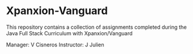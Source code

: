 # Xpanxion-Vanguard


This repository contains a collection of assignments completed during the Java Full Stack Curriculum with Xpanxion/Vanguard

Manager: V Cisneros
Instructor: J Julien
